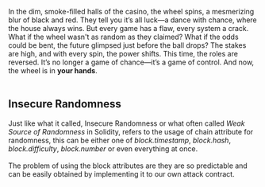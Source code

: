 In the dim, smoke-filled halls of the casino, the wheel spins, a mesmerizing blur of black and red. They tell you it’s all luck—a dance with chance, where the house always wins. But every game has a flaw, every system a crack. What if the wheel wasn't as random as they claimed? What if the odds could be bent, the future glimpsed just before the ball drops? The stakes are high, and with every spin, the power shifts. This time, the roles are reversed. It’s no longer a game of chance—it’s a game of control. And now, the wheel is in **your hands**. &nbsp;  
&nbsp;  

## Insecure Randomness
Just like what it called, Insecure Randomness or what often called *Weak Source of Randomness* in Solidity, refers to the usage of chain attribute for randomness, this can be either one of *block.timestamp*, *block.hash*, *block.difficulty*, *block.number* or even everything at once. &nbsp;  
&nbsp;  
The problem of using the block attributes are they are so predictable and can be easily obtained by implementing it to our own attack contract.